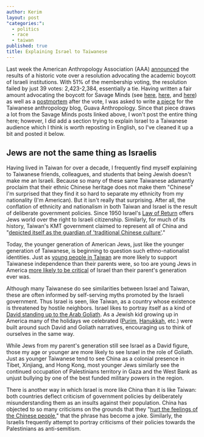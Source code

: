```yaml
---
author: Kerim
layout: post
"categories:": 
  - politics
  - race
  - taiwan
published: true
title: Explaining Israel to Taiwanese
---
```


Last week the American Anthropology Association (AAA) [announced](https://www.magnetmail.net/actions/email_web_version.cfm?recipient_id=2074881466&message_id=13021179&user_id=AAA_&group_id=1420948&jobid=34027418) the results of a historic vote over a resolution advocating the academic boycott of Israeli institutions. With 51% of the membership voting, the resolution failed by just 39 votes: 2,423-2,384, essentially a tie. Having written a fair amount advocating the boycott for Savage Minds (see [here](http://savageminds.org/2016/04/15/why-im-voting-for-the-boycott-part-1-david-vs-goliath/), [here](http://savageminds.org/2016/04/18/why-im-voting-for-the-boycott-part-2-squirrel/), and [here](http://savageminds.org/2016/04/28/why-im-voting-for-the-boycott-part-3-its-in-the-resolution/)) as well as a [postmortem](http://savageminds.org/2016/06/10/aaa-boycott-vote-postmortem/) after the vote, I was asked to write [a piece](http://guavanthropology.tw/article/6529) for the Taiwanese anthropology blog, Guava Anthropology. Since that piece draws a lot from the Savage Minds posts linked above, I won't post the entire thing here; however, I did add a section trying to explain Israel to a Taiwanese audience which I think is worth reposting in English, so I've cleaned it up a bit and posted it below.

## Jews are not the same thing as Israelis

Having lived in Taiwan for over a decade, I frequently find myself explaining to Taiwanese friends, colleagues, and students that being Jewish doesn't make me an Israeli. Because so many of these same Taiwanese adamantly proclaim that their ethnic Chinese heritage does not make them "Chinese" I'm surprised that they find it so hard to separate my ethnicity from my nationality (I'm American). But it isn't really that surprising. After all, the conflation of ethnicity and nationalism in both Taiwan and Israel is the result of deliberate government policies. Since 1950 Israel's [Law of Return](https://en.wikipedia.org/wiki/Law_of_Return) offers Jews world over the right to Israeli citizenship. Similarly, for much of its history, Taiwan's KMT government claimed to represent all of China and "[depicted itself as the guardian of 'traditional Chinese culture'](http://www.jstor.org/stable/303809)." 

Today, the younger generation of American Jews, just like the younger generation of Taiwanese, is beginning to question such ethno-nationalist identities.  Just as [young people in Taiwan](http://newtalk.tw/news/view/2015-11-02/66264) are more likely to support Taiwanese independence than their parents were, so too are young Jews in America [more likely to be critical](https://electronicintifada.net/blogs/ali-abunimah/world-jewry-feels-increasingly-endangered-embarrassed-israel-study-finds) of Israel than their parent's generation ever was. 

Although many Taiwanese do see similarities between Israel and Taiwan, these are often informed by self-serving myths promoted by the Israeli government. Thus Israel is seen, like Taiwan, as a country whose existence is threatened by hostile neighbors. Israel likes to portray itself as a kind of [David standing up to the Arab Goliath](http://savageminds.org/2016/04/15/why-im-voting-for-the-boycott-part-1-david-vs-goliath/). As a Jewish kid growing up in America many of the holidays we celebrated ([Purim](https://en.wikipedia.org/wiki/Esther), [Hanukkah](https://en.wikipedia.org/wiki/Hanukkah), etc.) were built around such David and Goliath narratives, encouraging us to think of ourselves in the same way.

While Jews from my parent's generation still see Israel as a David figure, those my age or younger are more likely to see Israel in the role of Goliath. Just as younger Taiwanese tend to see China as a colonial presence in Tibet, Xinjiang, and Hong Kong, most younger Jews similarly see the continued occupation of Palestinians territory in Gaza and the West Bank as unjust bullying by one of the best funded military powers in the region. 

There is another way in which Israel is more like China than it is like Taiwan: both countries deflect criticism of government policies by deliberately misunderstanding them as an insults against their population. China has objected to so many criticisms on the grounds that they "[hurt the feelings of the Chinese people](http://languagelog.ldc.upenn.edu/nll/?p=3425)," that the phrase has become a joke. Similarly, the Israelis frequently attempt to portray criticisms of their policies towards the Palestinians as anti-semitism. 



